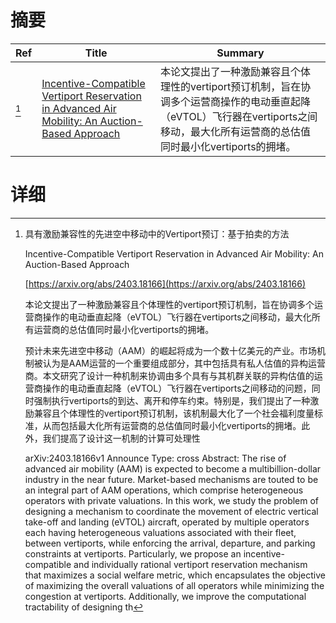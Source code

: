 # 摘要

| Ref | Title | Summary |
| --- | --- | --- |
| [^1] | [Incentive-Compatible Vertiport Reservation in Advanced Air Mobility: An Auction-Based Approach](https://arxiv.org/abs/2403.18166) | 本论文提出了一种激励兼容且个体理性的vertiport预订机制，旨在协调多个运营商操作的电动垂直起降（eVTOL）飞行器在vertiports之间移动，最大化所有运营商的总估值同时最小化vertiports的拥堵。 |

# 详细

[^1]: 具有激励兼容性的先进空中移动中的Vertiport预订：基于拍卖的方法

    Incentive-Compatible Vertiport Reservation in Advanced Air Mobility: An Auction-Based Approach

    [https://arxiv.org/abs/2403.18166](https://arxiv.org/abs/2403.18166)

    本论文提出了一种激励兼容且个体理性的vertiport预订机制，旨在协调多个运营商操作的电动垂直起降（eVTOL）飞行器在vertiports之间移动，最大化所有运营商的总估值同时最小化vertiports的拥堵。

    

    预计未来先进空中移动（AAM）的崛起将成为一个数十亿美元的产业。市场机制被认为是AAM运营的一个重要组成部分，其中包括具有私人估值的异构运营商。本文研究了设计一种机制来协调由多个具有与其机群关联的异构估值的运营商操作的电动垂直起降（eVTOL）飞行器在vertiports之间移动的问题，同时强制执行vertiports的到达、离开和停车约束。特别是，我们提出了一种激励兼容且个体理性的vertiport预订机制，该机制最大化了一个社会福利度量标准，从而包括最大化所有运营商的总估值同时最小化vertiports的拥堵。此外，我们提高了设计这一机制的计算可处理性

    arXiv:2403.18166v1 Announce Type: cross  Abstract: The rise of advanced air mobility (AAM) is expected to become a multibillion-dollar industry in the near future. Market-based mechanisms are touted to be an integral part of AAM operations, which comprise heterogeneous operators with private valuations. In this work, we study the problem of designing a mechanism to coordinate the movement of electric vertical take-off and landing (eVTOL) aircraft, operated by multiple operators each having heterogeneous valuations associated with their fleet, between vertiports, while enforcing the arrival, departure, and parking constraints at vertiports. Particularly, we propose an incentive-compatible and individually rational vertiport reservation mechanism that maximizes a social welfare metric, which encapsulates the objective of maximizing the overall valuations of all operators while minimizing the congestion at vertiports. Additionally, we improve the computational tractability of designing th
    

